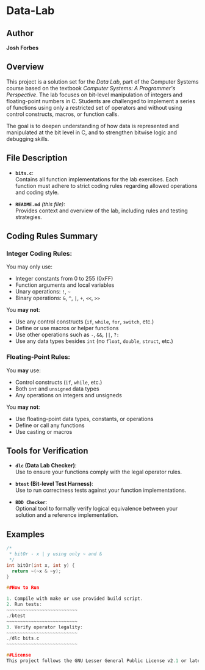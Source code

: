 # Data-Lab

## Author
**Josh Forbes**

## Overview
This project is a solution set for the *Data Lab*, part of the Computer Systems course based on the textbook *Computer Systems: A Programmer's Perspective*. The lab focuses on bit-level manipulation of integers and floating-point numbers in C. Students are challenged to implement a series of functions using only a restricted set of operators and without using control constructs, macros, or function calls.

The goal is to deepen understanding of how data is represented and manipulated at the bit level in C, and to strengthen bitwise logic and debugging skills.

## File Description

- **`bits.c`**:  
  Contains all function implementations for the lab exercises. Each function must adhere to strict coding rules regarding allowed operations and coding style.
  
- **`README.md`** *(this file)*:  
  Provides context and overview of the lab, including rules and testing strategies.

## Coding Rules Summary

### Integer Coding Rules:
You may only use:
- Integer constants from 0 to 255 (0xFF)
- Function arguments and local variables
- Unary operations: `!`, `~`
- Binary operations: `&`, `^`, `|`, `+`, `<<`, `>>`

You **may not**:
- Use any control constructs (`if`, `while`, `for`, `switch`, etc.)
- Define or use macros or helper functions
- Use other operations such as `-`, `&&`, `||`, `?:`
- Use any data types besides `int` (no `float`, `double`, `struct`, etc.)

### Floating-Point Rules:
You **may** use:
- Control constructs (`if`, `while`, etc.)
- Both `int` and `unsigned` data types
- Any operations on integers and unsigneds

You **may not**:
- Use floating-point data types, constants, or operations
- Define or call any functions
- Use casting or macros

## Tools for Verification

- **`dlc` (Data Lab Checker)**:  
  Use to ensure your functions comply with the legal operator rules.

- **`btest` (Bit-level Test Harness)**:  
  Use to run correctness tests against your function implementations.

- **`BDD Checker`**:  
  Optional tool to formally verify logical equivalence between your solution and a reference implementation.

## Examples

```c
/*
 * bitOr - x | y using only ~ and &
 */
int bitOr(int x, int y) {
  return ~(~x & ~y);
}

##How to Run

1. Compile with make or use provided build script.
2. Run tests:
~~~~~~~~~~~~~~~~~~~~~~~~~~
./btest
~~~~~~~~~~~~~~~~~~~~~~~~~~
3. Verify operator legality:
~~~~~~~~~~~~~~~~~~~~~~~~~~
./dlc bits.c
~~~~~~~~~~~~~~~~~~~~~~~~~~

##License
This project follows the GNU Lesser General Public License v2.1 or later, as noted in the source headers.

